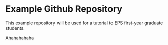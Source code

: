 # Example Github Repository

This example repository will be used for a tutorial to EPS first-year graduate students.

Ahahahahaha

